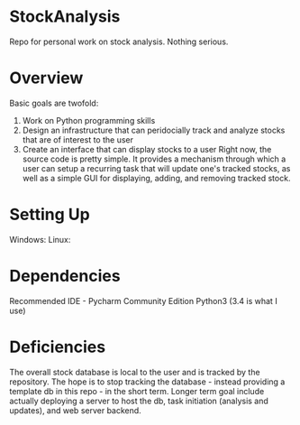 # StockAnalysis
Repo for personal work on stock analysis. Nothing serious.
# Overview
Basic goals are twofold:
1. Work on Python programming skills
2. Design an infrastructure that can peridocially track and analyze stocks that are of interest to the user
3. Create an interface that can display stocks to a user
Right now, the source code is pretty simple. It provides a mechanism through which a user can setup a recurring task that will update one's tracked stocks, as well as a simple GUI for displaying, adding, and removing tracked stock. 
# Setting Up
Windows:
Linux:
# Dependencies 
Recommended IDE - Pycharm Community Edition
Python3 (3.4 is what I use)
# Deficiencies
The overall stock database is local to the user and is tracked by the repository. The hope is to stop tracking the database - instead providing a template db in this repo - in the short term.
Longer term goal include actually deploying a server to host the db, task initiation (analysis and updates), and web server backend.

